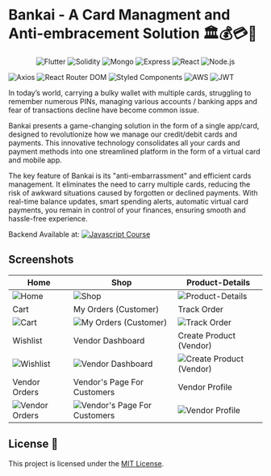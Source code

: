# Bankai - A Card Managment and Anti-embracement Solution 🏛️💰💳📱

<p align="center">
  <img alt="Flutter" src="https://img.shields.io/badge/Flutter-02569B?style=for-the-badge&logo=flutter&logoColor=white">
  <img alt="Solidity" src="https://img.shields.io/badge/Solidity-e6e6e6?style=for-the-badge&logo=solidity&logoColor=black">
  <img alt="Mongo" src="https://img.shields.io/badge/MongoDB-4EA94B?style=for-the-badge&logo=mongodb&logoColor=white">
  <img alt="Express" src="https://img.shields.io/badge/Express%20js-000000?style=for-the-badge&logo=express&logoColor=white">
  <img alt="React" src="https://img.shields.io/badge/React-20232A?style=for-the-badge&logo=react&logoColor=61DAFB">
  <img alt="Node.js" src="https://img.shields.io/badge/Node%20js-339933?style=for-the-badge&logo=nodedotjs&logoColor=white">
</p>

![Axios](https://img.shields.io/badge/axios-671ddf?&style=for-the-badge&logo=axios&logoColor=white
) ![React Router DOM](https://img.shields.io/badge/React_Router-CA4245?style=for-the-badge&logo=react-router&logoColor=white
) ![Styled Components](https://img.shields.io/badge/styled--components-DB7093?style=for-the-badge&logo=styled-components&logoColor=white
) ![AWS](https://img.shields.io/badge/Amazon_AWS-FF9900?style=for-the-badge&logo=amazonaws&logoColor=white
) ![JWT](https://img.shields.io/badge/JWT-000000?style=for-the-badge&logo=JSON%20web%20tokens&logoColor=white
)


In today’s world, carrying a bulky wallet with multiple cards, struggling to remember numerous PINs, managing various accounts / banking apps and fear of transactions decline have become common issue. 

Bankai presents a game-changing solution in the form of a single app/card, designed to revolutionize how we manage our credit/debit cards and payments. This innovative technology consolidates all your cards and payment methods into one streamlined platform in the form of a virtual card and mobile app.

The key feature of Bankai is its "anti-embarrassment" and efficient cards management. It eliminates the need to carry multiple cards, reducing the risk of awkward situations caused by forgotten or declined payments. With real-time balance updates, smart spending alerts, automatic virtual card payments, you remain in control of your finances, ensuring smooth and hassle-free experience.

Backend Available at: [![Javascript Course](https://img.shields.io/badge/github-%23121011.svg?style=for-the-badge&logo=github&logoColor=white)](https://github.com/hafizabdullah510/Bankai-backend)

## Screenshots

| Home | Shop | Product-Details |
|----------|----------|----------|
| ![Home](images/home.jpeg) | ![Shop](images/shop.jpeg) | ![Product-Details](images/product-details.jpeg) |
| Cart | My Orders (Customer) | Track Order |
| ![Cart](images/cart.jpeg) | ![My Orders (Customer)](images/customer-my-orders.jpeg) | ![Track Order](images/track-order.jpeg) |
| Wishlist | Vendor Dashboard | Create Product (Vendor) |
| ![Wishlist](images/wishlist.jpeg) | ![Vendor Dashboard](images/vendor-dashboard.jpeg) | ![Create Product (Vendor)](images/vendor-create-product.jpeg) |
| Vendor Orders | Vendor's Page For Customers | Vendor Profile |
| ![Vendor Orders](images/vendor-orders.jpeg) | ![Vendor's Page For Customers](images/vendor-page.jpeg) | ![Vendor Profile](images/vendor-profile.jpeg) |


## License 📄

This project is licensed under the [MIT License](LICENSE).
